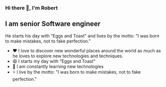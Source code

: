 ### Hi there 👋, I'm Robert

## I am senior Software engineer

 He starts his day with “Eggs and Toast" and lives by the motto:  "I was born to make mistakes, not to fake perfection."

- ❤ I love to discover new wonderful places around the world as much as he loves to explore new technologies and techniques.
- 😄 I starts my day with “Eggs and Toast"
- 🥅 I am constantly learning new technologies
- ⚡ I live by the motto:  "I was born to make mistakes, not to fake perfection."

<!--
**robertgt90/robertgt90** is a ✨ _special_ ✨ repository because its `README.md` (this file) appears on your GitHub profile.

Here are some ideas to get you started:

- 🔭 I’m currently working on ...
- 🌱 I’m currently learning ...
- 👯 I’m looking to collaborate on ...
- 🤔 I’m looking for help with ...
- 💬 Ask me about ...
- 📫 How to reach me: ...
- 😄 Pronouns: ...
- ⚡ Fun fact: ...
-->
